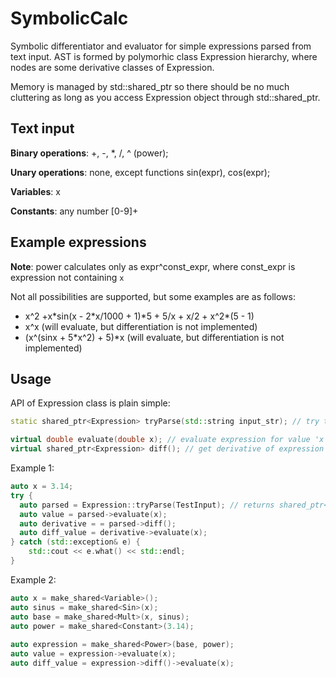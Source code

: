 # SymbolicCalc
Symbolic differentiator and evaluator for simple expressions parsed from text input. AST is formed by polymorhic class Expression hierarchy, where nodes are some derivative classes of Expression.

Memory is managed by std::shared_ptr so there should be no much cluttering as long as you access Expression object through std::shared_ptr<Expression>.

## Text input
**Binary operations**: +, -, \*, /, ^ (power);
	
**Unary operations**: none, except functions sin(expr), cos(expr);
	
**Variables**: x
	
**Constants**: any number [0-9]+
	
## Example expressions

**Note**: power calculates only as expr^const_expr, where const_expr is expression not containing `x` 

Not all possibilities are supported, but some examples are as follows:
* x^2 +x\*sin(x - 2\*x/1000 + 1)\*5 + 5/x + x/2 + x^2\*(5 - 1)
* x^x  (will evaluate, but differentiation is not implemented)
* (x^(sinx + 5\*x^2) + 5)\*x (will evaluate, but differentiation is not implemented)

## Usage

API of Expression class is plain simple:

```C++
static shared_ptr<Expression> tryParse(std::string input_str); // try to parse input string and get parsed expression

virtual double evaluate(double x); // evaluate expression for value 'x' provided
virtual shared_ptr<Expression> diff(); // get derivative of expression
```
	
Example 1:
```C++
auto x = 3.14;
try {
  auto parsed = Expression::tryParse(TestInput); // returns shared_ptr<Expression>
  auto value = parsed->evaluate(x);
  auto derivative = = parsed->diff();
  auto diff_value = derivative->evaluate(x);
} catch (std::exception& e) {
	std::cout << e.what() << std::endl;
}
```
	
Example 2:
```C++
auto x = make_shared<Variable>();
auto sinus = make_shared<Sin>(x);
auto base = make_shared<Mult>(x, sinus);
auto power = make_shared<Constant>(3.14);
	
auto expression = make_shared<Power>(base, power);
auto value = expression->evaluate(x);
auto diff_value = expression->diff()->evaluate(x);
```
